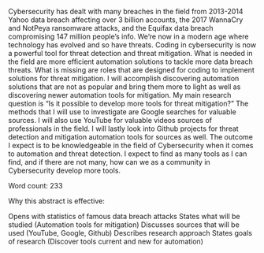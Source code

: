 Cybersecurity has dealt with many breaches in the field from 2013-2014 Yahoo data breach affecting over 3 billion accounts, the 2017 WannaCry and NotPeya ransomware attacks, and the Equifax data breach compromising 147 million people’s info. We’re now in a modern age where technology has evolved and so have threats. Coding in cybersecurity is now a powerful tool for threat detection and threat mitigation. What is needed in the field are more efficient automation solutions to tackle more data breach threats. What is missing are roles that are designed for coding to implement solutions for threat mitigation. I will accomplish discovering automation solutions that are not as popular and bring them more to light as well as discovering newer automation tools for mitigation. My main research question is “Is it possible to develop more tools for threat mitigation?” The methods that I will use to investigate are Google searches for valuable sources. I will also use YouTube for valuable videos sources of professionals in the field. I will lastly look into Github projects for threat detection and mitigation automation tools for sources as well. The outcome I expect is to be knowledgeable in the field of Cybersecurity when it comes to automation and threat detection. I expect to find as many tools as I can find, and if there are not many, how can we as a community in Cybersecurity develop more tools.

Word count: 233

Why this abstract is effective:

Opens with statistics of famous data breach attacks
States what will be studied (Automation tools for mitigation)
Discusses sources that will be used (YouTube, Google, Github)
Describes research approach
States goals of research (Discover tools current and new for automation)

